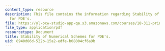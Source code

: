 ```yaml
---
content_type: resource
description: This file contains the information regarding Stability of Numerical Schemes
  for PDE's.
file: https://ol-ocw-studio-app-qa.s3.amazonaws.com/courses/18-311-principles-of-applied-mathematics-spring-2014/8940d66d522b15a2edfeb08804cf6a9b_MIT18_311S14_NumSchemeStab.pdf
file_type: application/pdf
resourcetype: Document
title: Stability of Numerical Schemes for PDE's.
uid: 8940d66d-522b-15a2-edfe-b08804cf6a9b
---
```

